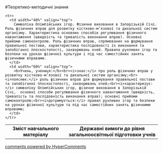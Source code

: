 <div id="hypercomments_widget" class="js-hypercomments-widget invisible"></div>

#Теоретико-методичні знання

<table>
  <body>
    <tr>
      <td width="40%" align="center" valign="top">
        <b>Зміст навчального матеріалу</b>
      </td>
      <td width="60%" align="center" valign="top">
        <b>Державні вимоги до рівня загальноосвітньої підготовки учнів</b>
      </td>
    </tr>

    <tr>
      <td width="40%" valign="top">
        Символіка Олімпійських ігор. Фізичне виховання в Запорізькій Січі. Роль фізичних вправ для розвитку кістково-м’язової та дихальної систем організму. Характеристика основних способів регулювання фізичного навантаження (швидкість та тривалість виконання вправ). Основні прийоми самоконтролю. Роль фізичних вправ, спрямованих на формування правильної постави, характеристика послідовності їх виконання та запобіганні плоскостопості, захворювань очей. Правила рухливих ігор та безпеки на уроках фізичної культури і під час самостійних занять фізичними вправами.
      </td>
      <td width="60%" valign="top">
        <b>Учень, учениця:</b><br><i>знає:</i> про роль фізичних вправ у розвитку кістково-м’язової та дихальної систем організму;<br><i>пояснює:</i> роль фізичних вправ для формування правильної постави та запобіганні плоскостопості, захворювань очей;<br><i>характеризує:</i> символіку Олімпійських ігор, фізичне виховання в Запорізькій Січі,  основні способи регулювання фізичного навантаження (швидкість, тривалість та послідовність виконання вправ); основні прийоми самоконтролю;<br><i>дотримується:</i> правил рухливих ігор та безпеки на уроках фізичної культури та під час самостійних занять фізичними вправами;
      </td>
    </tr>
  </body>
</table>




<div class="js-hypercomments-container">
    <a href="http://hypercomments.com" class="hc-link" title="comments widget">comments powered by HyperComments</a>
</div>